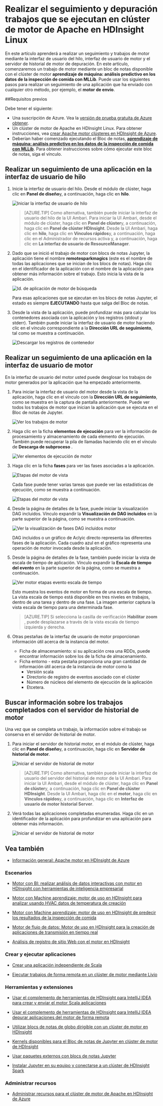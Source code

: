 <properties 
    pageTitle="Realizar el seguimiento y depuración trabajos que se ejecutan en Apache motor clúster en HDInsight | Microsoft Azure" 
    description="Usar hilo UI, interfaz de usuario de motor y servidor motor historial para realizar un seguimiento y depurar trabajos se ejecutan en un clúster de motor en HDInsight de Azure" 
    services="hdinsight" 
    documentationCenter="" 
    authors="nitinme" 
    manager="jhubbard" 
    editor="cgronlun"
    tags="azure-portal"/>

<tags 
    ms.service="hdinsight" 
    ms.workload="big-data" 
    ms.tgt_pltfrm="na" 
    ms.devlang="na" 
    ms.topic="article" 
    ms.date="08/25/2016" 
    ms.author="nitinme"/>

# <a name="track-and-debug-jobs-running-on-apache-spark-cluster-in-hdinsight-linux"></a>Realizar el seguimiento y depuración trabajos que se ejecutan en clúster de motor de Apache en HDInsight Linux

En este artículo aprenderá a realizar un seguimiento y trabajos de motor mediante la interfaz de usuario del hilo, interfaz de usuario de motor y el servidor de historial de motor de depuración. En este artículo, comenzaremos un trabajo de motor mediante un bloc de notas disponible con el clúster de motor **aprendizaje de máquina: análisis predictivo en los datos de la inspección de comida con MLLib**. Puede usar los siguientes pasos para realizar un seguimiento de una aplicación que ha enviado con cualquier otro método, por ejemplo, el **motor de envío**.

##<a name="prerequisites"></a>Requisitos previos

Debe tener el siguiente:

- Una suscripción de Azure. Vea la [versión de prueba gratuita de Azure obtener](https://azure.microsoft.com/documentation/videos/get-azure-free-trial-for-testing-hadoop-in-hdinsight/).
- Un clúster de motor de Apache en HDInsight Linux. Para obtener instrucciones, vea [crear Apache motor clústeres en HDInsight de Azure](hdinsight-apache-spark-jupyter-spark-sql.md).
- Deberían haber comenzado ejecutando el Bloc de notas, **[aprendizaje de máquina: análisis predictivo en los datos de la inspección de comida con MLLib](hdinsight-apache-spark-machine-learning-mllib-ipython.md)**. Para obtener instrucciones sobre cómo ejecutar este bloc de notas, siga el vínculo.  

## <a name="track-an-application-in-the-yarn-ui"></a>Realizar un seguimiento de una aplicación en la interfaz de usuario de hilo

1. Inicie la interfaz de usuario del hilo. Desde el módulo de clúster, haga clic en **Panel de diseño**y, a continuación, haga clic en **hilo**.

    ![Iniciar la interfaz de usuario de hilo](./media/hdinsight-apache-spark-job-debugging/launch-yarn-ui.png)

    >[AZURE.TIP] Como alternativa, también puede iniciar la interfaz de usuario del hilo de la UI Ambari. Para iniciar la UI Ambari, desde el módulo de clúster, haga clic en **Panel de clúster**y, a continuación, haga clic en **Panel de clúster HDInsight**. Desde la UI Ambari, haga clic en **hilo**, haga clic en **Vínculos rápidos**y, a continuación, haga clic en el Administrador de recursos activa y, a continuación, haga clic en **La interfaz de usuario de ResourceManager**.  

3. Dado que se inició el trabajo de motor con blocs de notas Jupyter, la aplicación tiene el nombre **remotesparkmagics** (este es el nombre de todas las aplicaciones que se inician de los blocs de notas). Haga clic en el identificador de la aplicación con el nombre de la aplicación para obtener más información sobre el trabajo. Esto inicia la vista de la aplicación.

    ![Id. de aplicación de motor de búsqueda](./media/hdinsight-apache-spark-job-debugging/find-application-id.png)

    Para esas aplicaciones que se ejecutan en los blocs de notas Jupyter, el estado es siempre **EJECUTANDO** hasta que salga del Bloc de notas.

4. Desde la vista de la aplicación, puede profundizar más para calcular los contenedores asociada con la aplicación y los registros (stdout y stderr). También puede iniciar la interfaz de usuario de motor haciendo clic en el vínculo correspondiente a la **Dirección URL de seguimiento**, tal como se muestra a continuación. 

    ![Descargar los registros de contenedor](./media/hdinsight-apache-spark-job-debugging/download-container-logs.png)

## <a name="track-an-application-in-the-spark-ui"></a>Realizar un seguimiento de una aplicación en la interfaz de usuario de motor

En la interfaz de usuario del motor usted puede desglosar los trabajos de motor generados por la aplicación que ha empezado anteriormente.

1. Para iniciar la interfaz de usuario del motor desde la vista de la aplicación, haga clic en el vínculo con la **Dirección URL de seguimiento**, como se muestra en la captura de pantalla anteriormente. Puede ver todos los trabajos de motor que inician la aplicación que se ejecuta en el Bloc de notas de Jupyter.

    ![Ver los trabajos de motor](./media/hdinsight-apache-spark-job-debugging/view-spark-jobs.png)

2. Haga clic en la ficha **elementos de ejecución** para ver la información de procesamiento y almacenamiento de cada elemento de ejecución. También puede recuperar la pila de llamadas haciendo clic en el vínculo de **Descarga de subproceso** .

    ![Ver elementos de ejecución de motor](./media/hdinsight-apache-spark-job-debugging/view-spark-executors.png)
 
3. Haga clic en la ficha **fases** para ver las fases asociadas a la aplicación.

    ![Etapas del motor de vista](./media/hdinsight-apache-spark-job-debugging/view-spark-stages.png)

    Cada fase puede tener varias tareas que puede ver las estadísticas de ejecución, como se muestra a continuación.

    ![Etapas del motor de vista](./media/hdinsight-apache-spark-job-debugging/view-spark-stages-details.png) 

4. Desde la página de detalles de la fase, puede iniciar la visualización DAG incluidos. Vínculo expandir la **Visualización de DAG incluidos** en la parte superior de la página, como se muestra a continuación.

    ![Ver la visualización de fases DAG incluidos motor](./media/hdinsight-apache-spark-job-debugging/view-spark-stages-dag-visualization.png)

    DAG incluidos o un gráfico de Aclyic directo representa las diferentes fases de la aplicación. Cada cuadro azul en el gráfico representa una operación de motor invocada desde la aplicación.

5. Desde la página de detalles de la fase, también puede iniciar la vista de escala de tiempo de aplicación. Vínculo expandir la **Escala de tiempo del evento** en la parte superior de la página, como se muestra a continuación.

    ![Ver motor etapas evento escala de tiempo](./media/hdinsight-apache-spark-job-debugging/view-spark-stages-event-timeline.png)

    Esto muestra los eventos de motor en forma de una escala de tiempo. La vista escala de tiempo está disponible en tres niveles en trabajos, dentro de una tarea y dentro de una fase. La imagen anterior captura la vista escala de tiempo para una determinada fase.

    >[AZURE.TIP] Si selecciona la casilla de verificación **Habilitar zoom** , puede desplazarse a través de la vista escala de tiempo izquierda y derecha.

6. Otras pestañas de la interfaz de usuario de motor proporcionan información útil acerca de la instancia del motor.

    * Ficha de almacenamiento: si su aplicación crea una RDDs, puede encontrar información sobre los de la ficha de almacenamiento.
    * Ficha entorno - esta pestaña proporciona una gran cantidad de información útil acerca de la instancia de motor como la 
        * Versión scala
        * Directorio de registro de eventos asociado con el clúster
        * Número de núcleos del elemento de ejecución de la aplicación
        * Etcetera.

## <a name="find-information-about-completed-jobs-using-the-spark-history-server"></a>Buscar información sobre los trabajos completados con el servidor de historial de motor

Una vez que se completa un trabajo, la información sobre el trabajo se conserva en el servidor de historial de motor.

1. Para iniciar el servidor de historial motor, en el módulo de clúster, haga clic en **Panel de diseño**y, a continuación, haga clic en **Servidor de historial de motor**.

    ![Iniciar el servidor de historial de motor](./media/hdinsight-apache-spark-job-debugging/launch-spark-history-server.png)

    >[AZURE.TIP] Como alternativa, también puede iniciar la interfaz de usuario del servidor del historial de motor de la UI Ambari. Para iniciar la UI Ambari, desde el módulo de clúster, haga clic en **Panel de clúster**y, a continuación, haga clic en **Panel de clúster HDInsight**. Desde la UI Ambari, haga clic en el **motor**, haga clic en **Vínculos rápidos**y, a continuación, haga clic en **Interfaz de usuario de motor historial Server**.

2. Verá todas las aplicaciones completadas enumeradas. Haga clic en un identificador de la aplicación para profundizar en una aplicación para obtener más información.

    ![Iniciar el servidor de historial de motor](./media/hdinsight-apache-spark-job-debugging/view-completed-applications.png)
    

## <a name="seealso"></a>Vea también


* [Información general: Apache motor en HDInsight de Azure](hdinsight-apache-spark-overview.md)

### <a name="scenarios"></a>Escenarios

* [Motor con BI: realizar análisis de datos interactivas con motor en HDInsight con herramientas de inteligencia empresarial](hdinsight-apache-spark-use-bi-tools.md)

* [Motor con Machine aprendizaje: motor de uso en HDInsight para analizar usando HVAC datos de temperatura de creación](hdinsight-apache-spark-ipython-notebook-machine-learning.md)

* [Motor con Machine aprendizaje: motor de uso en HDInsight de predecir los resultados de la inspección de comida](hdinsight-apache-spark-machine-learning-mllib-ipython.md)

* [Motor de flujo de datos: Motor de uso en HDInsight para la creación de aplicaciones de transmisión en tiempo real](hdinsight-apache-spark-eventhub-streaming.md)

* [Análisis de registro de sitio Web con el motor en HDInsight](hdinsight-apache-spark-custom-library-website-log-analysis.md)

### <a name="create-and-run-applications"></a>Crear y ejecutar aplicaciones

* [Crear una aplicación independiente de Scala](hdinsight-apache-spark-create-standalone-application.md)

* [Ejecutar trabajos de forma remota en un clúster de motor mediante Livio](hdinsight-apache-spark-livy-rest-interface.md)

### <a name="tools-and-extensions"></a>Herramientas y extensiones

* [Usar el complemento de herramientas de HDInsight para IntelliJ IDEA para crear y enviar el motor Scala aplicaciones](hdinsight-apache-spark-intellij-tool-plugin.md)

* [Usar el complemento de herramientas de HDInsight para IntelliJ IDEA depurar aplicaciones del motor de forma remota](hdinsight-apache-spark-intellij-tool-plugin-debug-jobs-remotely.md)

* [Utilizar blocs de notas de globo dirigible con un clúster de motor en HDInsight](hdinsight-apache-spark-use-zeppelin-notebook.md)

* [Kernels disponibles para el Bloc de notas de Jupyter en clúster de motor de HDInsight](hdinsight-apache-spark-jupyter-notebook-kernels.md)

* [Usar paquetes externos con blocs de notas Jupyter](hdinsight-apache-spark-jupyter-notebook-use-external-packages.md)

* [Instalar Jupyter en su equipo y conectarse a un clúster de HDInsight Spark](hdinsight-apache-spark-jupyter-notebook-install-locally.md)

### <a name="manage-resources"></a>Administrar recursos

* [Administrar recursos para el clúster de motor de Apache en HDInsight de Azure](hdinsight-apache-spark-resource-manager.md)
